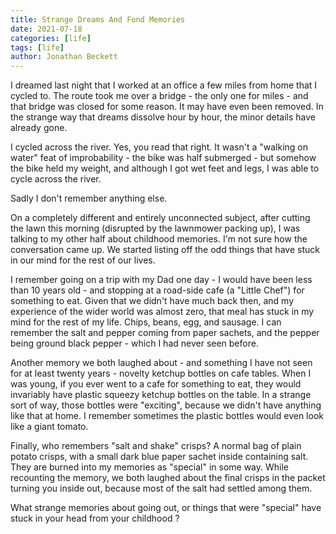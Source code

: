 ```yaml
---
title: Strange Dreams And Fond Memories
date: 2021-07-18
categories: [life]
tags: [life]
author: Jonathan Beckett
---
```


I dreamed last night that I worked at an office a few miles from home that I cycled to. The route took me over a bridge - the only one for miles - and that bridge was closed for some reason. It may have even been removed. In the strange way that dreams dissolve hour by hour, the minor details have already gone.

I cycled across the river. Yes, you read that right. It wasn't a "walking on water" feat of improbability - the bike was half submerged - but somehow the bike held my weight, and although I got wet feet and legs, I was able to cycle across the river.

Sadly I don't remember anything else.

On a completely different and entirely unconnected subject, after cutting the lawn this morning (disrupted by the lawnmower packing up), I was talking to my other half about childhood memories. I'm not sure how the conversation came up. We started listing off the odd things that have stuck in our mind for the rest of our lives.

I remember going on a trip with my Dad one day - I would have been less than 10 years old - and stopping at a road-side cafe (a "Little Chef") for something to eat. Given that we didn't have much back then, and my experience of the wider world was almost zero, that meal has stuck in my mind for the rest of my life. Chips, beans, egg, and sausage. I can remember the salt and pepper coming from paper sachets, and the pepper being ground black pepper - which I had never seen before.

Another memory we both laughed about - and something I have not seen for at least twenty years - novelty ketchup bottles on cafe tables. When I was young, if you ever went to a cafe for something to eat, they would invariably have plastic squeezy ketchup bottles on the table. In a strange sort of way, those bottles were "exciting", because we didn't have anything like that at home. I remember sometimes the plastic bottles would even look like a giant tomato.

Finally, who remembers "salt and shake" crisps? A normal bag of plain potato crisps, with a small dark blue paper sachet inside containing salt. They are burned into my memories as "special" in some way. While recounting the memory, we both laughed about the final crisps in the packet turning you inside out, because most of the salt had settled among them.

What strange memories about going out, or things that were "special" have stuck in your head from your childhood ?